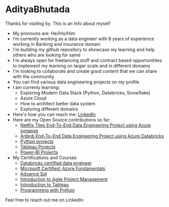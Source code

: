 # AdityaBhutada
Thanks for visiting by. This is an Info about myself

- My pronouns are: He/His/Him
- I’m currently working as a data engineer with 8 years of experience working in Banking and insurance domain
- I'm building my github repository to showcase my learning and help others who are looking for same
- I'm always open for freelancing stuff and contract based opportunitites to implement my learning on larger scale and in different domains
- I'm looking to collaborate and create good content that we can share with the community
- You can find various data engineering projects on my profile
- I am currenly learning:
	- Exploring Modern Data Stack (Python, Databricks, Snowflake)
	- Azure Cloud
	- How to architect better data system
 	- Exploring different domains
- Here's how you can reach me: [LinkedIn](www.linkedin.com/in/aditya-bhutada94)
- Here are my Open Source contributions so far:
	- [Netflix Tiles End-To-End Data Engineering Project using Azure synapse](https://github.com/adityaa2b/Data-Engineer-learning-guide/tree/main/Hands-on%20projects/Netflix_titles)
 	- [Aribnb End-To-End Data Engineering Project using Azure Databricks](https://github.com/adityaa2b/Data-Engineer-learning-guide/tree/main/Hands-on%20projects/Airbnb)
 	- [Python projects](https://github.com/adityaa2b/Data-Engineer-learning-guide/tree/main/Hands-on%20projects/Python)
  	- [Tableau Projects](https://github.com/adityaa2b/Data-Engineer-learning-guide/tree/main/Hands-on%20projects/Tableau)
  	- [Power-BI Projects](https://github.com/adityaa2b/Data-Engineer-learning-guide/tree/main/Hands-on%20projects/Power-BI)
- My Certifications and Courses
	- [Databricks certified data engineer](https://credentials.databricks.com/acf2a8ce-6137-473b-8a22-b0f4523dd72c#acc.i39lY4ay)
 	- [Microsoft Certified: Azure Fundamentals](https://www.credly.com/badges/98f8e18b-30f0-4196-955d-187abca952c9)
  	- [Advance Sql](https://upgrad.certificate.givemycertificate.com/c/abe9f95f-0d96-4988-9a5c-d8e136013957)
  	- [Introduction to Agile Project Management](https://udemy-certificate.s3.amazonaws.com/pdf/UC-8814c079-6f41-486f-b7ca-0c643260f7e2.pdf)
  	- [Introduction to Tableau](https://upgrad.certificate.givemycertificate.com/c/ecafb129-48d6-4ef8-91b7-41d8550d5327)
  	- [Programming with Python](https://upgrad.certificate.givemycertificate.com/c/9e37581f-90d9-40d7-98b6-c4c8255197b7)

Feel free to reach out me on LinkedIn
